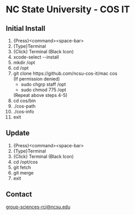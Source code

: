 # NC State University - COS IT
## Initial Install
<ol>
 <li>{Press}&lt;command&gt;&lt;space-bar&gt;</li>
 <li>{Type}Terminal</li>
 <li>{Click} Terminal (Black Icon)</li>
 <li>xcode-select --install</li>
 <li>mkdir /opt</li>
 <li>cd /opt</li>
 <li>git clone https://github.com/ncsu-cos-it/mac cos<br>
 (If permission denied)<br>
   <ul>
   <li>sudo chgrp staff /opt</li>
   <li>sudo chmod 775 /opt</li>
   </ul>
  (Repeat above steps 4-5)</li>
 <li>cd cos/bin</li>
 <li>./cos-path</li>
 <li>./cos-info</li>
 <li>exit</li>
</ol>

## Update 
<ol>
 <li>{Press}&lt;command&gt;&lt;space-bar&gt;</li>
 <li>{Type}Terminal</li>
 <li>{Click} Terminal (Black Icon)</li>
 <li>cd /opt/cos</li>
 <li>git fetch</li>
 <li>git merge</li>
 <li>exit</li>
</ol>

## Contact
<a href="mailto:group-sciences-rci@ncsu.edu">group-sciences-rci@ncsu.edu</a><br>
